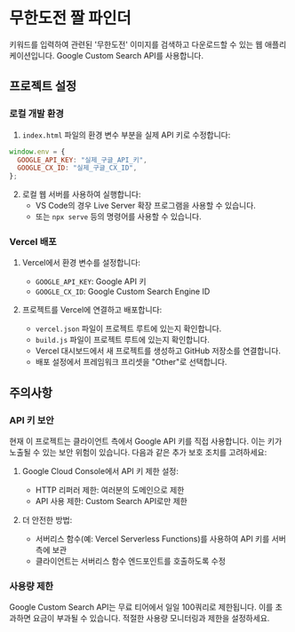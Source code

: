 # 무한도전 짤 파인더

키워드를 입력하여 관련된 '무한도전' 이미지를 검색하고 다운로드할 수 있는 웹 애플리케이션입니다. Google Custom Search API를 사용합니다.

## 프로젝트 설정

### 로컬 개발 환경

1. `index.html` 파일의 환경 변수 부분을 실제 API 키로 수정합니다:

```javascript
window.env = {
  GOOGLE_API_KEY: "실제_구글_API_키",
  GOOGLE_CX_ID: "실제_구글_CX_ID",
};
```

2. 로컬 웹 서버를 사용하여 실행합니다:
   - VS Code의 경우 Live Server 확장 프로그램을 사용할 수 있습니다.
   - 또는 `npx serve` 등의 명령어를 사용할 수 있습니다.

### Vercel 배포

1. Vercel에서 환경 변수를 설정합니다:

   - `GOOGLE_API_KEY`: Google API 키
   - `GOOGLE_CX_ID`: Google Custom Search Engine ID

2. 프로젝트를 Vercel에 연결하고 배포합니다:
   - `vercel.json` 파일이 프로젝트 루트에 있는지 확인합니다.
   - `build.js` 파일이 프로젝트 루트에 있는지 확인합니다.
   - Vercel 대시보드에서 새 프로젝트를 생성하고 GitHub 저장소를 연결합니다.
   - 배포 설정에서 프레임워크 프리셋을 "Other"로 선택합니다.

## 주의사항

### API 키 보안

현재 이 프로젝트는 클라이언트 측에서 Google API 키를 직접 사용합니다. 이는 키가 노출될 수 있는 보안 위험이 있습니다. 다음과 같은 추가 보호 조치를 고려하세요:

1. Google Cloud Console에서 API 키 제한 설정:

   - HTTP 리퍼러 제한: 여러분의 도메인으로 제한
   - API 사용 제한: Custom Search API로만 제한

2. 더 안전한 방법:
   - 서버리스 함수(예: Vercel Serverless Functions)를 사용하여 API 키를 서버 측에 보관
   - 클라이언트는 서버리스 함수 엔드포인트를 호출하도록 수정

### 사용량 제한

Google Custom Search API는 무료 티어에서 일일 100쿼리로 제한됩니다. 이를 초과하면 요금이 부과될 수 있습니다. 적절한 사용량 모니터링과 제한을 설정하세요.
